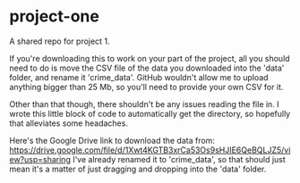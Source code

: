 # project-one
A shared repo for project 1.

If you're downloading this to work on your part of the project, all you should need to do is move the CSV file of the data you downloaded into the 'data' folder, and rename it 'crime_data'. GitHub wouldn't allow me to upload anything bigger than 25 Mb, so you'll need to provide your own CSV for it.

Other than that though, there shouldn't be any issues reading the file in. I wrote this little block of code to automatically get the directory, so hopefully that alleviates some headaches.

Here's the Google Drive link to download the data from: https://drive.google.com/file/d/1Xwt4KGTB3xrCa53Os9sHJIE6QeBQLJZ5/view?usp=sharing
I've already renamed it to 'crime_data', so that should just mean it's a matter of just dragging and dropping into the 'data' folder.
